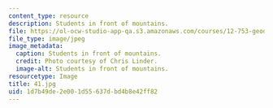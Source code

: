 ```yaml
---
content_type: resource
description: Students in front of mountains.
file: https://ol-ocw-studio-app-qa.s3.amazonaws.com/courses/12-753-geodynamics-seminar-spring-2006/1d7b49de2e001d55637dbd4b8e42ff82_41.jpg
file_type: image/jpeg
image_metadata:
  caption: Students in front of mountains.
  credit: Photo courtesy of Chris Linder.
  image-alt: Students in front of mountains.
resourcetype: Image
title: 41.jpg
uid: 1d7b49de-2e00-1d55-637d-bd4b8e42ff82
---
```


